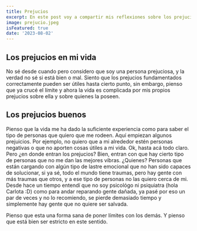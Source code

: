 ```yaml
---
title: Prejucios
excerpt: En este post voy a compartir mis reflexiones sobre los prejucios en general, mis prejuicios en particular y como desde mi perspectiva estos no son tan malos como parecen
image: prejucio.jpeg
isFeatured: true
date: '2023-08-02'
---
```


## Los prejucios en mi vida

No sé desde cuando pero considero que soy una persona prejuciosa, y la verdad no sé si está bien o mal. Siento que los prejucios fundamentados correctamente pueden ser útiles hasta cierto punto, sin embargo, pienso que ya crucé el límite y ahora la vida es complicada por mis propios prejucios sobre ella y sobre quienes la poseen.

## Los prejucios buenos

Pienso que la vida me ha dado la suficiente experiencia como para saber el tipo de personas que quiero que me rodeen. Aquí empiezan algunos prejuicios. Por ejemplo, no quiero que a mi alrededor estén personas negativas o que no aporten cosas útiles a mi vida. Ok, hasta acá todo claro. Pero ¿en donde entran los prejucios? Bien, entran con que hay cierto tipo de personas que no me dan las mejores vibras. ¿Quienes? Personas que están cargando con algún tipo de lastre emocional que no han sido capaces de solucionar, si ya sé, todo el mundo tiene traumas, pero hay gente con más traumas que otros, y a ese tipo de personas no las quiero cerca de mi. Desde hace un tiempo entendí que no soy psicológo ni psiquiatra (hola Carlota :D) como para andar reparando gente dañada, ya pasé por eso un par de veces y no lo recomiendo, se pierde demasiado tiempo y simplemente hay gente que no quiere ser salvada.

Pienso que esta una forma sana de poner límites con los demás. Y pienso que está bien ser estricto en este sentido.